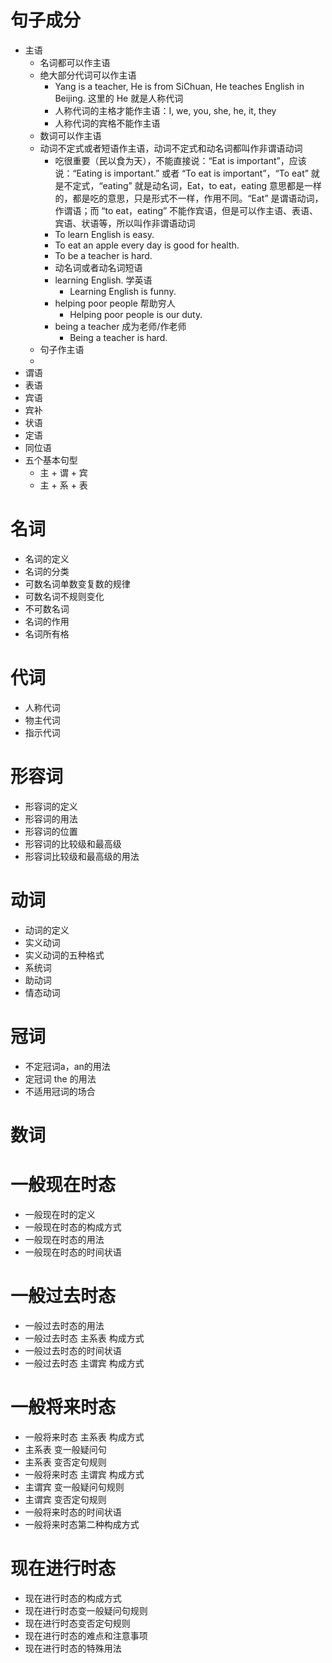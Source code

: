 # 句子成分

- 主语
  - 名词都可以作主语
  - 绝大部分代词可以作主语
    - Yang is a teacher, He is from SiChuan, He teaches English in Beijing. 这里的 He 就是人称代词
    - 人称代词的主格才能作主语：I, we, you, she, he, it, they
    - 人称代词的宾格不能作主语
  - 数词可以作主语
  - 动词不定式或者短语作主语，动词不定式和动名词都叫作非谓语动词
    - 吃很重要（民以食为天），不能直接说：“Eat is important”，应该说：“Eating is important.” 或者 “To eat is important”，“To eat” 就是不定式，“eating” 就是动名词，Eat，to eat，eating 意思都是一样的，都是吃的意思，只是形式不一样，作用不同。“Eat” 是谓语动词，作谓语；而 “to eat，eating” 不能作宾语，但是可以作主语、表语、宾语、状语等，所以叫作非谓语动词
    - To learn English is easy. 
    - To eat an apple every day is good for health. 
    - To be a teacher is hard. 
    - 动名词或者动名词短语
    - learning English.  学英语
      - Learning English is funny. 
    - helping poor people 帮助穷人
      - Helping poor people is our duty. 
    - being a teacher 成为老师/作老师
      - Being a teacher is hard. 
  - 句子作主语
  - 
- 谓语
- 表语
- 宾语
- 宾补
- 状语
- 定语
- 同位语
- 五个基本句型
  - 主 + 谓 + 宾
  - 主 + 系 + 表

# 名词

- 名词的定义
- 名词的分类
- 可数名词单数变复数的规律
- 可数名词不规则变化
- 不可数名词
- 名词的作用
- 名词所有格

# 代词

- 人称代词
- 物主代词
- 指示代词

# 形容词

- 形容词的定义
- 形容词的用法
- 形容词的位置
- 形容词的比较级和最高级
- 形容词比较级和最高级的用法

# 动词

- 动词的定义
- 实义动词
- 实义动词的五种格式
- 系统词
- 助动词
- 情态动词

# 冠词

- 不定冠词a，an的用法
- 定冠词 the 的用法
- 不适用冠词的场合

# 数词

# 一般现在时态

- 一般现在时的定义
- 一般现在时态的构成方式
- 一般现在时态的用法
- 一般现在时态的时间状语

# 一般过去时态

- 一般过去时态的用法
- 一般过去时态 主系表 构成方式
- 一般过去时态的时间状语
- 一般过去时态 主谓宾 构成方式

# 一般将来时态

- 一般将来时态 主系表 构成方式
- 主系表 变一般疑问句
- 主系表 变否定句规则
- 一般将来时态 主谓宾 构成方式
- 主谓宾 变一般疑问句规则
- 主谓宾 变否定句规则
- 一般将来时态的时间状语
- 一般将来时态第二种构成方式

# 现在进行时态

- 现在进行时态的构成方式
- 现在进行时态变一般疑问句规则
- 现在进行时态变否定句规则
- 现在进行时态的难点和注意事项
- 现在进行时态的特殊用法















